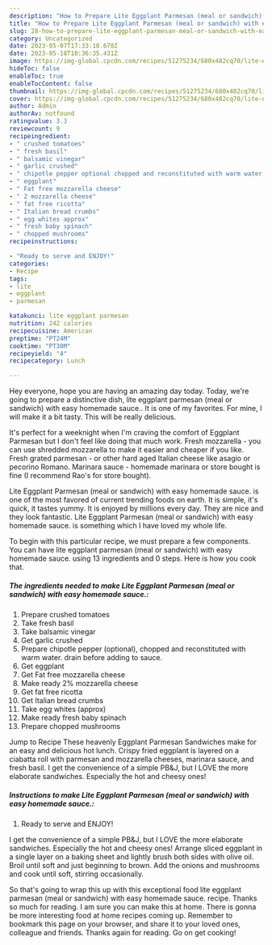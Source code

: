 ```yaml
---
description: "How to Prepare Lite Eggplant Parmesan (meal or sandwich) with easy homemade sauce. yang Very Delicious}"
title: "How to Prepare Lite Eggplant Parmesan (meal or sandwich) with easy homemade sauce. yang Very Delicious}"
slug: 28-how-to-prepare-lite-eggplant-parmesan-meal-or-sandwich-with-easy-homemade-sauce-yang-very-delicious
category: Uncategorized
date: 2023-05-07T17:33:18.678Z
date: 2023-05-18T10:36:35.431Z
image: https://img-global.cpcdn.com/recipes/51275234/680x482cq70/lite-eggplant-parmesan-meal-or-sandwich-with-easy-homemade-sauce-recipe-main-photo.jpg
hideToc: false
enableToc: true
enableTocContent: false
thumbnail: https://img-global.cpcdn.com/recipes/51275234/680x482cq70/lite-eggplant-parmesan-meal-or-sandwich-with-easy-homemade-sauce-recipe-main-photo.jpg
cover: https://img-global.cpcdn.com/recipes/51275234/680x482cq70/lite-eggplant-parmesan-meal-or-sandwich-with-easy-homemade-sauce-recipe-main-photo.jpg
author: Admin
authorAv: notfound
ratingvalue: 3.3
reviewcount: 9
recipeingredient:
- " crushed tomatoes"
- " fresh basil"
- " balsamic vinegar"
- " garlic crushed"
- " chipotle pepper optional chopped and reconstituted with warm water drain before adding to sauce"
- " eggplant"
- " Fat free mozzarella cheese"
- " 2 mozzarella cheese"
- " fat free ricotta"
- " Italian bread crumbs"
- " egg whites approx"
- " fresh baby spinach"
- " chopped mushrooms"
recipeinstructions:

- "Ready to serve and ENJOY!"
categories:
- Recipe
tags:
- lite
- eggplant
- parmesan

katakunci: lite eggplant parmesan 
nutrition: 242 calories
recipecuisine: American
preptime: "PT24M"
cooktime: "PT30M"
recipeyield: "4"
recipecategory: Lunch

---
```



Hey everyone, hope you are having an amazing day today. Today, we're going to prepare a distinctive dish, lite eggplant parmesan (meal or sandwich) with easy homemade sauce.. It is one of my favorites. For mine, I will make it a bit tasty. This will be really delicious.

It&#39;s perfect for a weeknight when I&#39;m craving the comfort of Eggplant Parmesan but I don&#39;t feel like doing that much work. Fresh mozzarella - you can use shredded mozzarella to make it easier and cheaper if you like. Fresh grated parmesan - or other hard aged Italian cheese like asagio or pecorino Romano. Marinara sauce - homemade marinara or store bought is fine (I recommend Rao&#39;s for store bought).

Lite Eggplant Parmesan (meal or sandwich) with easy homemade sauce. is one of the most favored of current trending foods on earth. It is simple, it's quick, it tastes yummy. It is enjoyed by millions every day. They are nice and they look fantastic. Lite Eggplant Parmesan (meal or sandwich) with easy homemade sauce. is something which I have loved my whole life.


To begin with this particular recipe, we must prepare a few components. You can have lite eggplant parmesan (meal or sandwich) with easy homemade sauce. using 13 ingredients and 0 steps. Here is how you cook that.

<!--inarticleads1-->

##### The ingredients needed to make Lite Eggplant Parmesan (meal or sandwich) with easy homemade sauce.:

1. Prepare  crushed tomatoes
1. Take  fresh basil
1. Take  balsamic vinegar
1. Get  garlic crushed
1. Prepare  chipotle pepper (optional), chopped and reconstituted with warm water. drain before adding to sauce.
1. Get  eggplant
1. Get  Fat free mozzarella cheese
1. Make ready  2% mozzarella cheese
1. Get  fat free ricotta
1. Get  Italian bread crumbs
1. Take  egg whites (approx)
1. Make ready  fresh baby spinach
1. Prepare  chopped mushrooms


Jump to Recipe These heavenly Eggplant Parmesan Sandwiches make for an easy and delicious hot lunch. Crispy fried eggplant is layered on a ciabatta roll with parmesan and mozzarella cheeses, marinara sauce, and fresh basil. I get the convenience of a simple PB&amp;J, but I LOVE the more elaborate sandwiches. Especially the hot and cheesy ones! 

<!--inarticleads2-->

##### Instructions to make Lite Eggplant Parmesan (meal or sandwich) with easy homemade sauce.:


1. Ready to serve and ENJOY!

I get the convenience of a simple PB&amp;J, but I LOVE the more elaborate sandwiches. Especially the hot and cheesy ones! Arrange sliced eggplant in a single layer on a baking sheet and lightly brush both sides with olive oil. Broil until soft and just beginning to brown. Add the onions and mushrooms and cook until soft, stirring occasionally. 

So that's going to wrap this up with this exceptional food lite eggplant parmesan (meal or sandwich) with easy homemade sauce. recipe. Thanks so much for reading. I am sure you can make this at home. There is gonna be more interesting food at home recipes coming up. Remember to bookmark this page on your browser, and share it to your loved ones, colleague and friends. Thanks again for reading. Go on get cooking!

